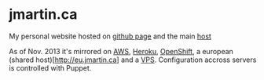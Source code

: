 jmartin.ca
==================

My personal website hosted on [github page](http://g.jmartin.ca) and the main [host](http://jmartin.ca)

As of Nov. 2013 it's mirrored on [AWS](http://ec.jmartin.ca), [Heroku](http://hero.jmartin.ca), [OpenShift](http://shift.jmartin.ca), a european (shared host)[http://eu.jmartin.ca] and a [VPS](http://cloud.jmartin.ca). Configuration accross servers is controlled with Puppet.